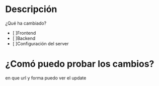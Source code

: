 # Descripción
¿Qué ha cambiado?

- [ ]Frontend
- [ ]Backend
- [ ]Configuración del server

# ¿Comó puedo probar los cambios?
en que url y forma puedo ver el update
